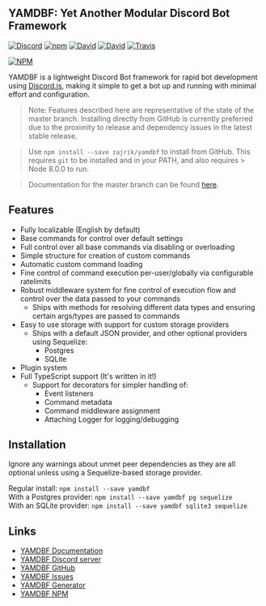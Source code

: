## YAMDBF: Yet Another Modular Discord Bot Framework

[![Discord](https://discordapp.com/api/guilds/233751981838041090/embed.png)](https://discord.gg/cMXkbXV)
[![npm](https://img.shields.io/npm/v/yamdbf.svg?maxAge=3600)](https://www.npmjs.com/package/yamdbf)
[![David](https://david-dm.org/zajrik/yamdbf/status.svg)](https://david-dm.org/zajrik/yamdbf)
[![David](https://david-dm.org/zajrik/yamdbf/peer-status.svg)](https://david-dm.org/zajrik/yamdbf?type=peer)
[![Travis](https://api.travis-ci.org/zajrik/yamdbf.svg)](https://travis-ci.org/zajrik/yamdbf)

[![NPM](https://nodei.co/npm/yamdbf.png?downloads=true&stars=true)](https://nodei.co/npm/yamdbf/)

YAMDBF is a lightweight Discord Bot framework for rapid bot development using [Discord.js](https://discord.js.org),
making it simple to get a bot up and running with minimal effort and configuration.

>Note: Features described here are representative of the state of the master branch. Installing directly from GitHub
is currently preferred due to the proximity to release and dependency issues in the latest stable release.

>Use `npm install --save zajrik/yamdbf` to install from GitHub. This requires `git` to be installed and in your PATH,
and also requires > Node 8.0.0 to run.

>Documentation for the master branch can be found [here](https://yamdbf.js.org/indev).

## Features
- Fully localizable (English by default)
- Base commands for control over default settings
- Full control over all base commands via disabling or overloading
- Simple structure for creation of custom commands
- Automatic custom command loading
- Fine control of command execution per-user/globally via configurable ratelimits
- Robust middleware system for fine control of execution flow and  
  control over the data passed to your commands
  - Ships with methods for resolving different data types and ensuring  
    certain args/types are passed to commands
- Easy to use storage with support for custom storage providers
  - Ships with a default JSON provider, and other optional providers using Sequelize:
    - Postgres
	- SQLite
- Plugin system
- Full TypeScript support (It's written in it!)
  - Support for decorators for simpler handling of:
	- Event listeners
    - Command metadata
	- Command middleware assignment
	- Attaching Logger for logging/debugging

## Installation
Ignore any warnings about unmet peer dependencies as they are all optional unless using a Sequelize-based storage provider.

Regular install: `npm install --save yamdbf`   
With a Postgres provider: `npm install --save yamdbf pg sequelize`   
With an SQLite provider: `npm install --save yamdbf sqlite3 sequelize`

## Links
- [YAMDBF Documentation](https://yamdbf.js.org)
- [YAMDBF Discord server](https://discord.gg/cMXkbXV)
- [YAMDBF GitHub](https://github.com/zajrik/yamdbf)
- [YAMDBF Issues](https://github.com/zajrik/yamdbf/issues)
- [YAMDBF Generator](https://github.com/zajrik/generator-yamdbf)
- [YAMDBF NPM](https://www.npmjs.com/package/yamdbf)
